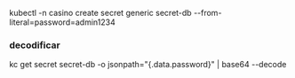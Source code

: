 kubectl -n casino create secret generic secret-db --from-literal=password=admin1234

### decodificar
kc  get secret secret-db  -o jsonpath="{.data.password}" | base64 --decode